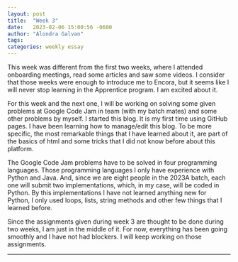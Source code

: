 ```yaml
---
layout: post
title:  "Week 3"
date:   2023-02-06 15:00:56 -0600
author: "Alondra Galvan"
tags:
categories: weekly essay
---
```


This week was different from the first two weeks, where I attended onboarding meetings, read some articles and saw some videos. I consider that those weeks were enough to introduce me to Encora, but it seems like I will never stop learning in the Apprentice program. I am excited about it.

For this week and the next one, I will be working on solving some given problems at Google Code Jam in team (with my batch mates) and some other problems by myself. I started this blog. It is my first time using GitHub pages. I have been learning how to manage/edit this blog. To be more specific, the most remarkable things that I have learned about it, are part of the basics of html and some tricks that I did not know before about this platform.

The Google Code Jam problems have to be solved in four programming languages. Those programming languages I only have experience with Python and Java. And, since we are eight people in the 2023A batch, each one will submit two implementations, which, in my case, will be coded in Python. By this implementations I have not learned anything new for Python, I only used loops, lists, string methods and other few things that I learned before.

Since the assignments given during week 3 are thought to be done during two weeks, I am just in the middle of it. For now, everything has been going smoothly and I have not had blockers. I will keep working on those assignments.

* * *
